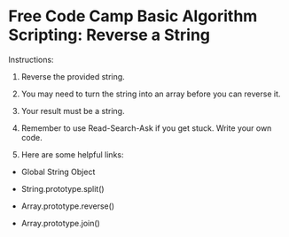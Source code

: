 # Free Code Camp Basic Algorithm Scripting:  Reverse a String

Instructions:

1. Reverse the provided string.

2. You may need to turn the string into an array before you can reverse it.

3. Your result must be a string.

4. Remember to use Read-Search-Ask if you get stuck. Write your own code.

5. Here are some helpful links:

* Global String Object

* String.prototype.split()

* Array.prototype.reverse()

* Array.prototype.join()